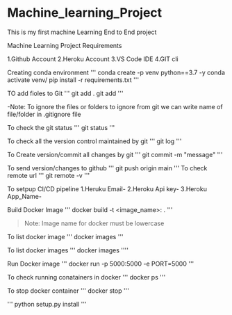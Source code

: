 # Machine_learning_Project
This is my first machine Learning End to End project

Machine Learning Project 
Requirements 

1.Github Account
2.Heroku Account
3.VS Code IDE
4.GIT cli 

Creating conda environment 
'''
conda create -p venv python==3.7 -y
conda activate venv/
pip install -r requirements.txt
'''

TO add fioles to Git 
'''
git add . 
git add <filename>
'''

-Note: To ignore the files or folders to ignore from git we can write name of file/folder in .gitignore file 

To check the git status
'''
git status 
'''

To check all the version control maintained by git
'''
git log 
'''

To Create version/commit all changes by git 
'''
git commit -m "message"
'''

To send version/changes to github 
'''
git push origin main
'''
To check remote url 
'''
git remote -v
'''

To setpup CI/CD pipeline 
1.Heruku Email-
2.Heroku Api key-
3.Heroku App_Name-

Build Docker Image 
'''
docker build -t <image_name>:<tagname> .
'''
>Note: Image name for docker must be lowercase 

To list docker image 
'''
docker images
'''

To list docker images 
'''
docker images
''''

Run Docker image 
'''
docker run -p 5000:5000 -e PORT=5000 
'''

To check running conatainers in docker 
'''
docker ps
'''

To stop docker container 
 '''
 docker stop <conatainer id>
 '''

 '''
 python setup.py install
 '''